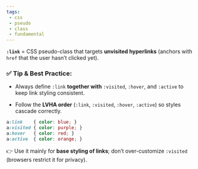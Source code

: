 ```yaml
---
tags: 
 - css 
 - pseudo
 - class
 - fundamental
---
```


**`:link`** = CSS pseudo-class that targets **unvisited hyperlinks** (anchors with `href` that the user hasn’t clicked yet).

### ✅ Tip & Best Practice:

- Always define `:link` **together with** `:visited`, `:hover`, and `:active` to keep link styling consistent.
    
- Follow the **LVHA order** (`:link`, `:visited`, `:hover`, `:active`) so styles cascade correctly.
    

```css
a:link    { color: blue; }
a:visited { color: purple; }
a:hover   { color: red; }
a:active  { color: orange; }
```

👉 Use it mainly for **base styling of links**; don’t over-customize `:visited` (browsers restrict it for privacy).
